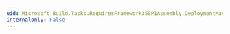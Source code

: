 ```yaml
---
uid: Microsoft.Build.Tasks.RequiresFramework35SP1Assembly.DeploymentManifestEntryPoint
internalonly: False
---
```

